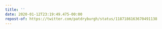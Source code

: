 ```yaml
---
title: ''
date: 2020-01-12T23:19:49.475-00:00
repost-of: https://twitter.com/patdryburgh/status/1187186163670491138
---
```


